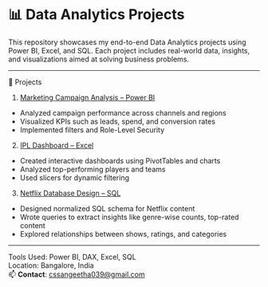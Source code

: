 # 📊 Data Analytics Projects

This repository showcases my end-to-end Data Analytics projects using Power BI, Excel, and SQL. Each project includes real-world data, insights, and visualizations aimed at solving business problems.

---

🔷 Projects

1. [Marketing Campaign Analysis – Power BI](./PowerBI/README.md)
- Analyzed campaign performance across channels and regions
- Visualized KPIs such as leads, spend, and conversion rates
- Implemented filters and Role-Level Security

2. [IPL Dashboard – Excel](./Excel/README.md)
- Created interactive dashboards using PivotTables and charts
- Analyzed top-performing players and teams
- Used slicers for dynamic filtering

3. [Netflix Database Design – SQL](./SQL/README.md)
- Designed normalized SQL schema for Netflix content
- Wrote queries to extract insights like genre-wise counts, top-rated content
- Explored relationships between shows, ratings, and categories

---

Tools Used: Power BI, DAX, Excel, SQL  
Location: Bangalore, India  
📫 **Contact**: cssangeetha039@gmail.com

